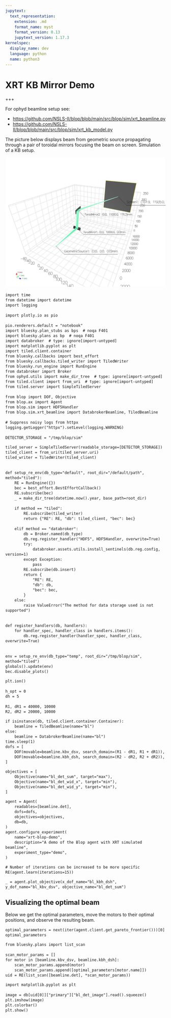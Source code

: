 ```yaml
---
jupytext:
  text_representation:
    extension: .md
    format_name: myst
    format_version: 0.13
    jupytext_version: 1.17.3
kernelspec:
  display_name: dev
  language: python
  name: python3
---
```


# XRT KB Mirror Demo

+++

For ophyd beamline setup see: 
- https://github.com/NSLS-II/blop/blob/main/src/blop/sim/xrt_beamline.py
- https://github.com/NSLS-II/blop/blob/main/src/blop/sim/xrt_kb_model.py

The picture below displays beam from geometric source propagating through a pair of toroidal mirrors focusing the beam on screen. Simulation of a KB setup.

![xrt_blop_layout_w.jpg](../_static/xrt_blop_layout_w.jpg)

```{code-cell} ipython3
import time
from datetime import datetime
import logging

import plotly.io as pio

pio.renderers.default = "notebook"
import bluesky.plan_stubs as bps  # noqa F401
import bluesky.plans as bp  # noqa F401
import databroker  # type: ignore[import-untyped]
import matplotlib.pyplot as plt
import tiled.client.container
from bluesky.callbacks import best_effort
from bluesky.callbacks.tiled_writer import TiledWriter
from bluesky.run_engine import RunEngine
from databroker import Broker
from ophyd.utils import make_dir_tree  # type: ignore[import-untyped]
from tiled.client import from_uri  # type: ignore[import-untyped]
from tiled.server import SimpleTiledServer

from blop import DOF, Objective
from blop.ax import Agent
from blop.sim import HDF5Handler
from blop.sim.xrt_beamline import DatabrokerBeamline, TiledBeamline

# Suppress noisy logs from httpx 
logging.getLogger("httpx").setLevel(logging.WARNING)

DETECTOR_STORAGE = "/tmp/blop/sim"
```

```{code-cell} ipython3
tiled_server = SimpleTiledServer(readable_storage=[DETECTOR_STORAGE])
tiled_client = from_uri(tiled_server.uri)
tiled_writer = TiledWriter(tiled_client)


def setup_re_env(db_type="default", root_dir="/default/path", method="tiled"):
    RE = RunEngine({})
    bec = best_effort.BestEffortCallback()
    RE.subscribe(bec)
    _ = make_dir_tree(datetime.now().year, base_path=root_dir)

    if method == "tiled":
        RE.subscribe(tiled_writer)
        return {"RE": RE, "db": tiled_client, "bec": bec}

    elif method == "databroker":
        db = Broker.named(db_type)
        db.reg.register_handler("HDF5", HDF5Handler, overwrite=True)
        try:
            databroker.assets.utils.install_sentinels(db.reg.config, version=1)
        except Exception:
            pass
        RE.subscribe(db.insert)
        return {
            "RE": RE,
            "db": db,
            "bec": bec,
        }
    else:
        raise ValueError("The method for data storage used is not supported")


def register_handlers(db, handlers):
    for handler_spec, handler_class in handlers.items():
        db.reg.register_handler(handler_spec, handler_class, overwrite=True)


env = setup_re_env(db_type="temp", root_dir="/tmp/blop/sim", method="tiled")
globals().update(env)
bec.disable_plots()
```

```{code-cell} ipython3
plt.ion()

h_opt = 0
dh = 5

R1, dR1 = 40000, 10000
R2, dR2 = 20000, 10000
```

```{code-cell} ipython3
if isinstance(db, tiled.client.container.Container):
    beamline = TiledBeamline(name="bl")
else:
    beamline = DatabrokerBeamline(name="bl")
time.sleep(1)
dofs = [
    DOF(movable=beamline.kbv_dsv, search_domain=(R1 - dR1, R1 + dR1)),
    DOF(movable=beamline.kbh_dsh, search_domain=(R2 - dR2, R2 + dR2)),
]
```

```{code-cell} ipython3
objectives = [
    Objective(name="bl_det_sum", target="max"),
    Objective(name="bl_det_wid_x", target="min"),
    Objective(name="bl_det_wid_y", target="min"),
]
```

```{code-cell} ipython3
agent = Agent(
    readables=[beamline.det],
    dofs=dofs,
    objectives=objectives,
    db=db,
)
agent.configure_experiment(
    name="xrt-blop-demo",
    description="A demo of the Blop agent with XRT simulated beamline",
    experiment_type="demo",
)
```

```{code-cell} ipython3
# Number of iterations can be increased to be more specific
RE(agent.learn(iterations=15))
```

```{code-cell} ipython3
_ = agent.plot_objective(x_dof_name="bl_kbh_dsh", y_dof_name="bl_kbv_dsv", objective_name="bl_det_sum")
```

## Visualizing the optimal beam

Below we get the optimal parameters, move the motors to their optimal positions, and observe the resulting beam.

```{code-cell} ipython3
optimal_parameters = next(iter(agent.client.get_pareto_frontier()))[0]
optimal_parameters
```

```{code-cell} ipython3
from bluesky.plans import list_scan

scan_motor_params = []
for motor in [beamline.kbv_dsv, beamline.kbh_dsh]:
    scan_motor_params.append(motor)
    scan_motor_params.append([optimal_parameters[motor.name]])
uid = RE(list_scan([beamline.det], *scan_motor_params))
```

```{code-cell} ipython3
import matplotlib.pyplot as plt

image = db[uid[0]]["primary"]["bl_det_image"].read().squeeze()
plt.imshow(image)
plt.colorbar()
plt.show()
```
